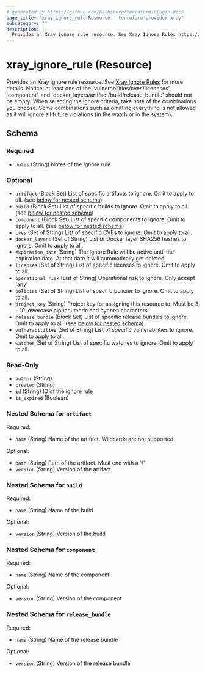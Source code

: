 ```yaml
---
# generated by https://github.com/hashicorp/terraform-plugin-docs
page_title: "xray_ignore_rule Resource - terraform-provider-xray"
subcategory: ""
description: |-
  Provides an Xray ignore rule resource. See Xray Ignore Rules https://www.jfrog.com/confluence/display/JFROG/Ignore+Rules for more details. Notice: at least one of the 'vulnerabilities/cves/liceneses', 'component', and 'dockerlayers/artifact/build/releasebundle' should not be empty. When selecting the ignore criteria, take note of the combinations you choose. Some combinations such as omitting everything is not allowed as it will ignore all future violations (in the watch or in the system).
---
```


# xray_ignore_rule (Resource)

Provides an Xray ignore rule resource. See [Xray Ignore Rules](https://www.jfrog.com/confluence/display/JFROG/Ignore+Rules) for more details. Notice: at least one of the 'vulnerabilities/cves/liceneses', 'component', and 'docker_layers/artifact/build/release_bundle' should not be empty. When selecting the ignore criteria, take note of the combinations you choose. Some combinations such as omitting everything is not allowed as it will ignore all future violations (in the watch or in the system).



<!-- schema generated by tfplugindocs -->
## Schema

### Required

- `notes` (String) Notes of the ignore rule

### Optional

- `artifact` (Block Set) List of specific artifacts to ignore. Omit to apply to all. (see [below for nested schema](#nestedblock--artifact))
- `build` (Block Set) List of specific builds to ignore. Omit to apply to all. (see [below for nested schema](#nestedblock--build))
- `component` (Block Set) List of specific components to ignore. Omit to apply to all. (see [below for nested schema](#nestedblock--component))
- `cves` (Set of String) List of specific CVEs to ignore. Omit to apply to all.
- `docker_layers` (Set of String) List of Docker layer SHA256 hashes to ignore. Omit to apply to all.
- `expiration_date` (String) The Ignore Rule will be active until the expiration date. At that date it will automatically get deleted.
- `licenses` (Set of String) List of specific licenses to ignore. Omit to apply to all.
- `operational_risk` (List of String) Operational risk to ignore. Only accept 'any'
- `policies` (Set of String) List of specific policies to ignore. Omit to apply to all.
- `project_key` (String) Project key for assigning this resource to. Must be 3 - 10 lowercase alphanumeric and hyphen characters.
- `release_bundle` (Block Set) List of specific release bundles to ignore. Omit to apply to all. (see [below for nested schema](#nestedblock--release_bundle))
- `vulnerabilities` (Set of String) List of specific vulnerabilities to ignore. Omit to apply to all.
- `watches` (Set of String) List of specific watches to ignore. Omit to apply to all.

### Read-Only

- `author` (String)
- `created` (String)
- `id` (String) ID of the ignore rule
- `is_expired` (Boolean)

<a id="nestedblock--artifact"></a>
### Nested Schema for `artifact`

Required:

- `name` (String) Name of the artifact. Wildcards are not supported.

Optional:

- `path` (String) Path of the artifact. Must end with a '/'
- `version` (String) Version of the artifact


<a id="nestedblock--build"></a>
### Nested Schema for `build`

Required:

- `name` (String) Name of the build

Optional:

- `version` (String) Version of the build


<a id="nestedblock--component"></a>
### Nested Schema for `component`

Required:

- `name` (String) Name of the component

Optional:

- `version` (String) Version of the component


<a id="nestedblock--release_bundle"></a>
### Nested Schema for `release_bundle`

Required:

- `name` (String) Name of the release bundle

Optional:

- `version` (String) Version of the release bundle


